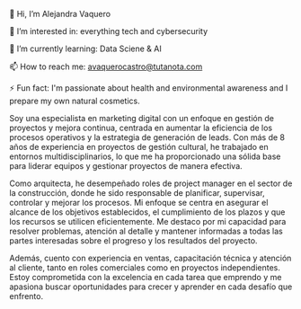 👋 Hi, I’m Alejandra Vaquero

👀 I’m interested in: everything tech and cybersecurity

🌱 I’m currently learning: Data Sciene & AI

📫 How to reach me: avaquerocastro@tutanota.com

⚡ Fun fact: I'm passionate about health and environmental awareness and I prepare my own natural cosmetics.


Soy una especialista en marketing digital con un enfoque en gestión de proyectos y mejora continua, centrada en aumentar la eficiencia de los procesos operativos y la estrategia de generación de leads. Con más de 8 años de experiencia en proyectos de gestión cultural, he trabajado en entornos multidisciplinarios, lo que me ha proporcionado una sólida base para liderar equipos y gestionar proyectos de manera efectiva.

Como arquitecta, he desempeñado roles de project manager en el sector de la construcción, donde he sido responsable de planificar, supervisar, controlar y mejorar los procesos. Mi enfoque se centra en asegurar el alcance de los objetivos establecidos, el cumplimiento de los plazos y que los recursos se utilicen eficientemente. Me destaco por mi capacidad para resolver problemas, atención al detalle y mantener informadas a todas las partes interesadas sobre el progreso y los resultados del proyecto.

Además, cuento con experiencia en ventas, capacitación técnica y atención al cliente, tanto en roles comerciales como en proyectos independientes. Estoy comprometida con la excelencia en cada tarea que emprendo y me apasiona buscar oportunidades para crecer y aprender en cada desafío que enfrento.


<!---
avaquerocastro/avaquerocastro is a ✨ special ✨ repository because its `README.md` (this file) appears on your GitHub profile.
You can click the Preview link to take a look at your changes.
--->
